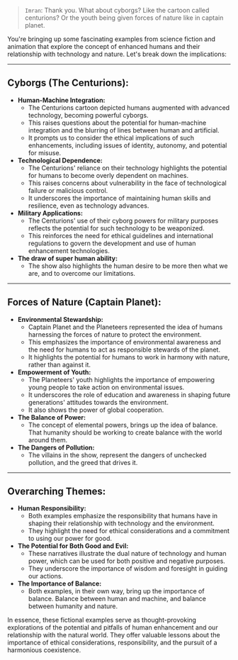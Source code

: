 > `Imran`: Thank you. What about cyborgs? Like the cartoon called centurions? Or the youth being given forces of nature like in captain planet.

You're bringing up some fascinating examples from science fiction and animation that explore the concept of enhanced humans and their relationship with technology and nature. Let's break down the implications:

---

## Cyborgs (The Centurions):

* **Human-Machine Integration:**
    * The Centurions cartoon depicted humans augmented with advanced technology, becoming powerful cyborgs.
    * This raises questions about the potential for human-machine integration and the blurring of lines between human and artificial.
    * It prompts us to consider the ethical implications of such enhancements, including issues of identity, autonomy, and potential for misuse.
* **Technological Dependence:**
    * The Centurions' reliance on their technology highlights the potential for humans to become overly dependent on machines.
    * This raises concerns about vulnerability in the face of technological failure or malicious control.
    * It underscores the importance of maintaining human skills and resilience, even as technology advances.
* **Military Applications:**
    * The Centurions' use of their cyborg powers for military purposes reflects the potential for such technology to be weaponized.
    * This reinforces the need for ethical guidelines and international regulations to govern the development and use of human enhancement technologies.
* **The draw of super human ability:**
    * The show also highlights the human desire to be more then what we are, and to overcome our limitations.

---

## Forces of Nature (Captain Planet):

* **Environmental Stewardship:**
    * Captain Planet and the Planeteers represented the idea of humans harnessing the forces of nature to protect the environment.
    * This emphasizes the importance of environmental awareness and the need for humans to act as responsible stewards of the planet.
    * It highlights the potential for humans to work in harmony with nature, rather than against it.
* **Empowerment of Youth:**
    * The Planeteers' youth highlights the importance of empowering young people to take action on environmental issues.
    * It underscores the role of education and awareness in shaping future generations' attitudes towards the environment.
    * It also shows the power of global cooperation.
* **The Balance of Power:**
    * The concept of elemental powers, brings up the idea of balance. That humanity should be working to create balance with the world around them.
* **The Dangers of Pollution:**
    * The villains in the show, represent the dangers of unchecked pollution, and the greed that drives it.

---

## Overarching Themes:

* **Human Responsibility:**
    * Both examples emphasize the responsibility that humans have in shaping their relationship with technology and the environment.
    * They highlight the need for ethical considerations and a commitment to using our power for good.
* **The Potential for Both Good and Evil:**
    * These narratives illustrate the dual nature of technology and human power, which can be used for both positive and negative purposes.
    * They underscore the importance of wisdom and foresight in guiding our actions.
* **The Importance of Balance:**
    * Both examples, in their own way, bring up the importance of balance. Balance between human and machine, and balance between humanity and nature.

In essence, these fictional examples serve as thought-provoking explorations of the potential and pitfalls of human enhancement and our relationship with the natural world. They offer valuable lessons about the importance of ethical considerations, responsibility, and the pursuit of a harmonious coexistence.
